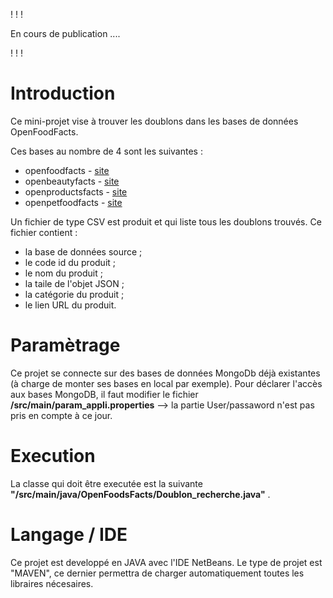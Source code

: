 
! ! ! 

En cours de publication ....

! ! !



# Introduction

Ce mini-projet vise à trouver les doublons dans les bases de données OpenFoodFacts.

Ces bases au nombre de 4 sont les suivantes :
 - openfoodfacts - [site](https://fr.openfoodfacts.org)
 - openbeautyfacts - [site](https://fr.openbeautyfacts.org)
 - openproductsfacts - [site](https://fr.openproductsfacts.org)
 - openpetfoodfacts - [site](https://world.openpetfoodfacts.org)
 
Un fichier de type CSV est produit et qui liste tous les doublons trouvés. Ce fichier contient :
- la base de données source ;
- le code id du produit ;
- le nom du produit ;
- la taile de l'objet JSON ;
- la catégorie du produit ;
- le lien URL du produit.

# Paramètrage

Ce projet se connecte sur des bases de données MongoDb déjà existantes (à charge de monter ses bases en local par exemple).
Pour déclarer l'accès aux bases MongoDB, il faut modifier le fichier **/src/main/param_appli.properties**
  --> la partie User/passaword n'est pas pris en compte à ce jour.

# Execution
La classe qui doit être executée est la suivante **"/src/main/java/OpenFoodsFacts/Doublon_recherche.java"** .

 # Langage / IDE
Ce projet est developpé en JAVA avec l'IDE NetBeans. Le type de projet est "MAVEN", ce dernier permettra de charger automatiquement toutes les libraires nécesaires.

 
 



